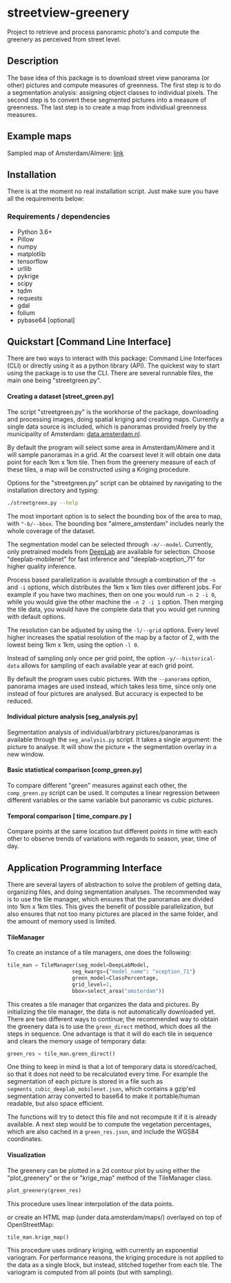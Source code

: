 # streetview-greenery

Project to retrieve and process panoramic photo's and compute the greenery as perceived from street level.

## Description

The base idea of this package is to download street view panorama (or other) pictures and compute measures of greenness. The first step is to do a segmentation analysis: assigning object classes to individual pixels. The second step is to convert these segmented pictures into a measure of greenness. The last step is to create a map from individiual greenness measures.

## Example maps

Sampled map of Amsterdam/Almere: [link](https://qubixes.github.io/streetview-greenery/docs/adam_alm.html)

## Installation

There is at the moment no real installation script. Just make sure you have all the requirements below:

### Requirements / dependencies

- Python 3.6+
- Pillow
- numpy
- matplotlib
- tensorflow
- urllib
- pykrige
- scipy
- tqdm
- requests
- gdal
- folium
- pybase64 [optional]

## Quickstart [Command Line Interface]

There are two ways to interact with this package: Command Line Interfaces (CLI) or directly using it as a python library (API). The quickest way to start using the package is to use the CLI. There are several runnable files, the main one being "streetgreen.py".



#### Creating a dataset [street_green.py]

The script "streetgreen.py" is the workhorse of the package, downloading and processing images, doing spatial kriging and creating maps. Currently a single data source is included, which is panoramas provided freely by the municipality of Amsterdam: [data.amsterdam.nl](https://data.amsterdam.nl).

By default the program will select some area in Amsterdam/Almere and it will sample panoramas in a grid. At the coarsest level it will obtain one data point for each 1km x 1km tile. Then from the greenery measure of each of these tiles, a map will be constructed using a Kriging procedure. 

Options for the "streetgreen.py" script can be obtained by navigating to the installation directory and typing:

```sh
./streetgreen.py --help
```

The most important option is to select the bounding box of the area to map, with `"-b/--bbox`. The bounding box "almere_amsterdam" includes nearly the whole coverage of the dataset.

The segmentation model can be selected through `-m/--model`. Currently, only pretrained models from [DeepLab](https://github.com/tensorflow/models/blob/master/research/deeplab/g3doc/model_zoo.md) are available for selection. Choose "deeplab-mobilenet" for fast inference and "deeplab-xception_71" for higher quality inference.

Process based parallelization is available through a combination of the `-n` and `-i` options, which distributes the 1km x 1km tiles over different jobs. For example if you have two machines, then on one you would run `-n 2 -i 0`, while you would give the other machine the `-n 2 -i 1` option. Then merging the tile data, you would have the complete data that you would get running with default options.

The resolution can be adjusted by using the `-l/--grid` options. Every level higher increases the spatial resolution of the map by a factor of 2, with the lowest being 1km x 1km, using the option `-l 0`.

Instead of sampling only once per grid point, the option `-y/--historical-data` allows for sampling of each available year at each grid point.

By default the program uses cubic pictures. With the `--panorama` option, panorama images are used instead, which takes less time, since only one instead of four pictures are analysed. But accuracy is expected to be reduced.

#### Individual picture analysis [seg_analysis.py]

Segmentation analysis of individual/arbitrary pictures/panoramas is available through the `seg_analysis.py` script. It takes a single argument: the picture to analyse. It will show the picture + the segmentation overlay in a new window.

#### Basic statistical comparison [comp_green.py]

To compare different "green" measures against each other, the `comp_green.py` script can be used. It computes a linear regression between different variables or the same variable but panoramic vs cubic pictures.


#### Temporal comparison [ time_compare.py ]

Compare points at the same location but different points in time with each other to observe trends of variations with regards to season, year, time of day.

## Application Programming Interface

There are several layers of abstraction to solve the problem of getting data, organizing files, and doing segmentation analyses. The recommended way is to use the tile manager, which ensures that the panoramas are divided into 1km x 1km tiles. This gives the benefit of possible parallelization, but also ensures that not too many pictures are placed in the same folder, and the amount of memory used is limited.

#### TileManager

To create an instance of a tile managers, one does the following:

```python
tile_man = TileManager(seg_model=DeepLabModel,
					 seg_kwargs={"model_name": "xception_71"}
					 green_model=ClassPercentage,
					 grid_level=1,
					 bbox=select_area("amsterdam"))
```

This creates a tile manager that organizes the data and pictures. By initializing the tile manager, the data is not automatically downloaded yet. There are two different ways to continue; the recommended way to obtain the greenery data is to use the `green_direct` method, which does all the steps in sequence. One advantage is that it will do each tile in sequence and clears the memory usage of temporary data:

```python
green_res = tile_man.green_direct()
```

One thing to keep in mind is that a lot of temporary data is stored/cached, so that it does not need to be recalculated every time. For example the segmentation of each picture is stored in a file such as `segments_cubic_deeplab_mobilenet.json`, which contains a gzip'ed segmentation array converted to base64 to make it portable/human readable, but also space efficient.

The functions will try to detect this file and not recompute it if it is already available. A next step would be to compute the vegetation percentages, which are also cached in a `green_res.json`, and include the WGS84 coordinates.

#### Visualization

The greenery can be plotted in a 2d contour plot by using either the "plot\_greenery" or the  or "krige\_map" method of the TileManager class.

```python
plot_greenery(green_res)
```

This procedure uses linear interpolation of the data points.

or create an HTML map (under data.amsterdam/maps/) overlayed on top of OpenStreetMap:

```python
tile_man.krige_map()
```

This procedure uses ordinary kriging, with currently an exponential variogram. For performance reasons, the kriging procedure is not applied to the data as a single block, but instead, stitched together from each tile. The variogram is computed from all points (but with sampling).

